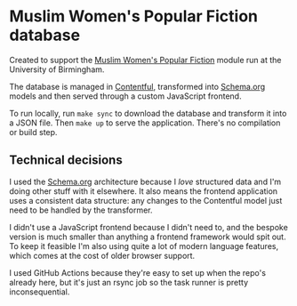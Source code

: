 # Muslim Women's Popular Fiction database

Created to support the [Muslim Women's Popular Fiction][module] module run at the University of Birmingham.

The database is managed in [Contentful], transformed into [Schema.org] models and then served through a custom JavaScript frontend.

To run locally, run `make sync` to download the database and transform it into a JSON file. Then `make up` to serve the application. There's no compilation or build step.

## Technical decisions

I used the [Schema.org] architecture because I _love_ structured data and I'm doing other stuff with it elsewhere. It also means the frontend application uses a consistent data structure: any changes to the Contentful model just need to be handled by the transformer.

I didn't use a JavaScript frontend because I didn't need to, and the bespoke version is much smaller than anything a frontend framework would spit out. To keep it feasible I'm also using quite a lot of modern language features, which comes at the cost of older browser support.

I used GitHub Actions because they're easy to set up when the repo's already here, but it's just an rsync job so the task runner is pretty inconsequential.

[contentful]: https://www.contentful.com/
[module]: https://www.birmingham.ac.uk/postgraduate/courses/taught/english/english-literature-optional-modules.aspx#uob-expandable-area-19
[schema.org]: https://schema.org/
